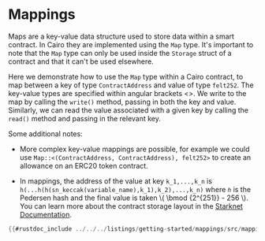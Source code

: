 # Mappings

Maps are a key-value data structure used to store data within a smart contract. In Cairo they are implemented using the `Map` type. It's important to note that the `Map` type can only be used inside the `Storage` struct of a contract and that it can't be used elsewhere.

Here we demonstrate how to use the `Map` type within a Cairo contract, to map between a key of type `ContractAddress` and value of type `felt252`. The key-value types are specified within angular brackets <>. We write to the map by calling the `write()` method, passing in both the key and value. Similarly, we can read the value associated with a given key by calling the `read()` method and passing in the relevant key.

Some additional notes:

- More complex key-value mappings are possible, for example we could use `Map::<(ContractAddress, ContractAddress), felt252>` to create an allowance on an ERC20 token contract.

- In mappings, the address of the value at key `k_1,...,k_n` is `h(...h(h(sn_keccak(variable_name),k_1),k_2),...,k_n)` where `ℎ` is the Pedersen hash and the final value is taken \\( \bmod {2^{251}} - 256 \\). You can learn more about the contract storage layout in the [Starknet Documentation](https://docs.starknet.io/documentation/architecture_and_concepts/Smart_Contracts/contract-storage/#storage_variables).

```rust
{{#rustdoc_include ../../../listings/getting-started/mappings/src/mappings.cairo:contract}}
```
